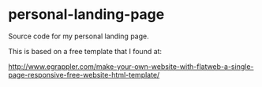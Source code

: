 personal-landing-page
=====================

Source code for my personal landing page.

This is based on a free template that I found at:

http://www.egrappler.com/make-your-own-website-with-flatweb-a-single-page-responsive-free-website-html-template/
